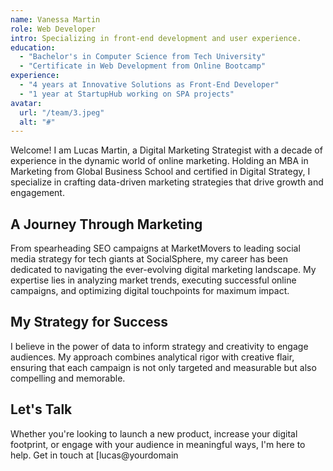```yaml
---
name: Vanessa Martin
role: Web Developer
intro: Specializing in front-end development and user experience.
education:
  - "Bachelor's in Computer Science from Tech University"
  - "Certificate in Web Development from Online Bootcamp"
experience:
  - "4 years at Innovative Solutions as Front-End Developer"
  - "1 year at StartupHub working on SPA projects"
avatar:
  url: "/team/3.jpeg"
  alt: "#"
---
```


Welcome! I am Lucas Martin, a Digital Marketing Strategist with a decade of experience in the dynamic world of online marketing. Holding an MBA in Marketing from Global Business School and certified in Digital Strategy, I specialize in crafting data-driven marketing strategies that drive growth and engagement.

## A Journey Through Marketing

From spearheading SEO campaigns at MarketMovers to leading social media strategy for tech giants at SocialSphere, my career has been dedicated to navigating the ever-evolving digital marketing landscape. My expertise lies in analyzing market trends, executing successful online campaigns, and optimizing digital touchpoints for maximum impact.

## My Strategy for Success

I believe in the power of data to inform strategy and creativity to engage audiences. My approach combines analytical rigor with creative flair, ensuring that each campaign is not only targeted and measurable but also compelling and memorable.

## Let's Talk

Whether you're looking to launch a new product, increase your digital footprint, or engage with your audience in meaningful ways, I'm here to help. Get in touch at [lucas@yourdomain
